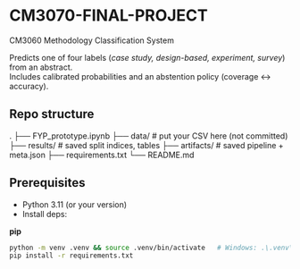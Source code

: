 # CM3070-FINAL-PROJECT
CM3060 Methodology Classification System 

Predicts one of four labels (*case study, design-based, experiment, survey*) from an abstract.  
Includes calibrated probabilities and an abstention policy (coverage ↔ accuracy).

## Repo structure

.
├── FYP_prototype.ipynb
├── data/                # put your CSV here (not committed)
├── results/             # saved split indices, tables
├── artifacts/           # saved pipeline + meta.json
├── requirements.txt
└── README.md

## Prerequisites
- Python 3.11 (or your version)
- Install deps:

**pip**
```bash
python -m venv .venv && source .venv/bin/activate   # Windows: .\.venv\Scripts\activate
pip install -r requirements.txt
